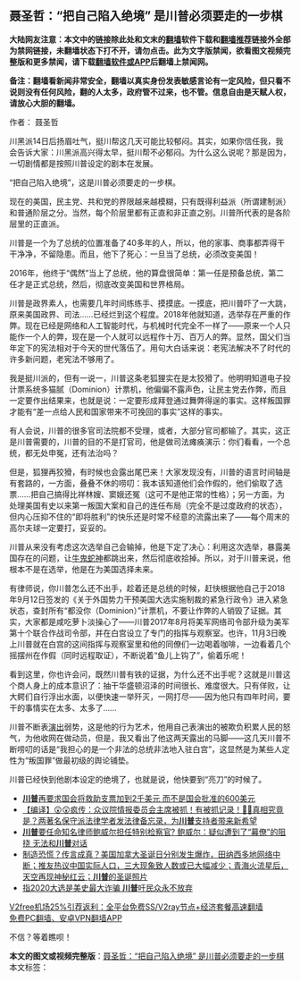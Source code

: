  <h2>聂圣哲：“把自己陷入绝境” 是川普必须要走的一步棋</h2> <p class="notice"><b>大陆网友注意：本文中的链接除此处和文末的<a href="https://github.com/bannedbook/fanqiang" >翻墙</a>软件下载和<a href="https://github.com/killgcd/justmysocks/blob/master/README.md">翻墙推荐</a>链接外全部为禁网链接，未翻墙状态下打不开，请勿点击。此为文字版禁闻，欲看图文视频完整版和更多禁闻，请下载<a href="https://github.com/bannedbook/fanqiang">翻墙软件或APP</a>后翻墙上禁闻网。</p><p>备注：翻墙看新闻非常安全，翻墙以真实身份发表敏感言论有一定风险，但只看不说则没有任何风险，翻的人太多，政府管不过来，也不管。信息自由是天赋人权，请放心大胆的翻墙。</b></p>  <div class="entry"> <p>作者： 聂圣哲</p> <p>川黑派14日后扬眉吐气，挺川帮这几天可能比较郁闷。其实，如果你信任我，我会告诉大家：川黑派高兴得太早，挺川帮不必郁闷。为什么这么说呢？那是因为，一切剧情都是按照川普设定的剧本在发展。</p> <p>“把自己陷入绝境”，这是川普必须要走的一步棋。</p> <p>现在的美国，民主党、共和党的界限越来越模糊，只有既得利益派（所谓建制派）和普通阶层之分。当然，每个阶层里都有正直和非正直之别。川普所代表的是各阶层里的正直派。</p>  <p>川普是一个为了总统的位置准备了40多年的人，所以，他的家事、商事都弄得干干净净，不留隐患。而且，他下了死心：一旦当了总统，必须改变美国！</p> <p>2016年，他终于“偶然”当上了总统，他的算盘很简单：第一任是预备总统，第二任才是正式总统，然后，彻底改变美国和世界格局。</p> <p>川普是政界素人，也需要几年时间练练手、摸摸底。一摸底，把川普吓了一大跳，原来美国政界、司法……已经烂到这个程度。2018年他就知道，选举存在严重的作弊。现在已经是网络和人工智能时代，与机械时代完全不一样了——原来一个人只能作一个人的弊，现在是一个人就可以远程作十万、百万人的弊。显然，国父们当年定下的宪法相对于今天的世代落伍了。用句大白话来说：老宪法解决不了时代的许多新问题，老宪法不够用了。</p> <p>我是挺川派的，但有一说一，川普这条老狐狸实在是太狡猾了。他明明知道电子投计票系统多猫腻（Dominion）计票机，他偏偏不露声色，让民主党去作弊，而且一定要作出结果来，也就是说：一定要形成拜登通过舞弊得逞的事实。这样叛国罪才能有“差一点给人民和国家带来不可挽回的事实”这样的事实。</p>  <p>有人会说，川普的很多官司法院都不受理，或者，大部分官司都输了。其实，这正是川普需要的，川普的目的不是打官司，他是做司法瘫痪演示：你们看看，一个总统，都无处申冤，还有法治吗？</p> <p>但是，狐狸再狡猾，有时候也会露出尾巴来！大家发现没有，川普的语言时间轴是有套路的，一方面，叠叠不休的唠叨：我本该知道他们会作假的，他们偷取了选票……把自己搞得比祥林嫂、窦娥还冤（这可不是他正常的性格）；另一方面，为处理美国有史以来第一叛国大案和自己的连任布局（完全不是过度政府的状态），但内心压抑不住的“即将胜利”的快乐还是时常不经意的流露出来了——每个周末的高尔夫球一定要打，妥妥的。</p> <p>川普从来没有考虑这次选举自己会输掉，他是下定了决心：利用这次选举，暴露美国存在的问题，让<span class='wp_keywordlink'><a href="https://www.bannedbook.org/forum2/topic741.html" title="牛鬼蛇神录" target="_blank">牛鬼蛇神</a></span>都跳出来，然后彻底收拾掉。所以，对于川普来说，他根本不是在选举，他是在为美国选择未来。</p> <p>有律师说，你川普怎么还不出手，趁着还是总统的时候，赶快根据他自己于2018年9月12日签发的《关于外国势力干预美国大选实施制裁的紧急行政令》进入紧急状态，查封所有“都没你（Dominion）”计票机，不要让作弊的人销毁了证据。其实，大家都是咸吃萝卜淡操心了——川普2017年8月将美军网络司令部升级为美军第十个联合作战司令部，并在白宫设立了专门的指挥与观察室。也许，11月3日晚上川普就在白宫的这间指挥与观察室里和他的同僚们一边喝着咖啡，一边看着几个摇摆州在作假（同时远程取证），不断说着“鱼儿上钩了”，偷着乐呢！</p>  <p>看到这里，你也许会问，既然川普有铁的证据，为什么还不出手呢？这就是川普这个商人身上的成本意识了：抽干华盛顿沼泽的时间很长、难度很大。只有佯败，让大鳄们自行浮出水面，以便快速一举歼灭，一网打尽——因为他只有四年时间，要干的事情实在太多、太多了……</p> <p>川普不断表<span class='wp_keywordlink_affiliate'><a href="https://zh-cn.shenyunperformingarts.org/" title="演出" target="_blank">演出</a></span>弱势，这是他的行为艺术，他用自己表演出的被欺负积累人民的怒气，为他收网在做动员，但是，我又看出了他这两天露出的马脚——这几天川普不断唠叨的话是“我担心的是一个非法的总统非法地入驻白宫”，这显然是为某些人定性为“叛国罪”做最初级的舆论铺垫。</p> <p>川普已经快到他剧本设定的绝境了，也就是说，他快要到“亮刀”的时候了。</p> <ul class='op-related-articles' title='相关阅读'> <li><a href='https://www.bannedbook.org/bnews/bannedvideo/20201227/1455600.html' target='_blank'><b>川普</b>再要求国会将救助支票加到2千美元 而不是国会批准的600美元</a></li> <li><a href='https://www.bannedbook.org/bnews/bannedvideo/20201227/1455599.html' target='_blank'>【编译】😲😲疯传：众议院情报委员会主席被抓！有被抓记录！🤔🤔真相究竟是？两著名保守派法律学者发法律备忘录，为<b>川普</b>支持者带来新希望</a></li> <li><a href='https://www.bannedbook.org/bnews/bannedvideo/20201227/1455582.html' target='_blank'><b>川普</b>要任命知名律师鲍威尔担任特别检察官? 鲍威尔：疑似遭到了“幕僚”的阻挠 无法和<b>川普</b>对话</a></li> <li><a href='https://www.bannedbook.org/bnews/bannedvideo/20201227/1455572.html' target='_blank'>制造恐慌？传言成真？美国加拿大圣诞日分别发生爆炸，田纳西多地网络中断；推友热议中国实际人口，三大现象致人数或已大幅减少；青海火流星后，天空再现神秘红云；<b>川普</b>的圣诞照片</a></li> <li><a href='https://www.bannedbook.org/bnews/comments/20201226/1455557.html' target='_blank'>指2020大选是美史最大诈骗 <b>川普</b>吁民众永不放弃</a></li> </ul> <p class="texttj"> <a href="https://www.bannedbook.org/forum23/topic22702.html" target="_blank">V2free机场25%引荐返利：全平台免费SS/V2ray节点+经济套餐高速翻墙</a><br/> <a href="https://github.com/bannedbook/fanqiang/wiki/%E7%A6%81%E9%97%BB%E7%BD%91%E5%AE%89%E5%8D%93%E7%BF%BB%E5%A2%99%E6%96%B0%E9%97%BBAPP" target="_blank">免费PC翻墙、安卓VPN翻墙APP</a></p><p>不信？等着瞧呗！</p> <a name='sharetosocial'></a>       <div><b>本文的图文或视频完整版</b>：<a href='https://www.bannedbook.org/bnews/comments/20201227/1455602.html'>聂圣哲：“把自己陷入绝境” 是川普必须要走的一步棋</a></div>  </div><!--END ENTRY--> <div class="postfooter"> <div>本文标签：</div>  </div><!--END POSTFOOTER--> 